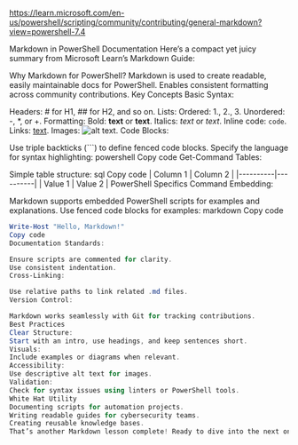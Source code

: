https://learn.microsoft.com/en-us/powershell/scripting/community/contributing/general-markdown?view=powershell-7.4

Markdown in PowerShell Documentation
Here’s a compact yet juicy summary from Microsoft Learn’s Markdown Guide:

Why Markdown for PowerShell?
Markdown is used to create readable, easily maintainable docs for PowerShell.
Enables consistent formatting across community contributions.
Key Concepts
Basic Syntax:

Headers: # for H1, ## for H2, and so on.
Lists:
Ordered: 1., 2., 3.
Unordered: -, *, or +.
Formatting:
Bold: **text** or __text__.
Italics: *text* or _text_.
Inline code: `code`.
Links: [text](URL).
Images: ![alt text](URL).
Code Blocks:

Use triple backticks (```) to define fenced code blocks.
Specify the language for syntax highlighting:
powershell
Copy code
Get-Command
Tables:

Simple table structure:
sql
Copy code
| Column 1 | Column 2 |
|----------|----------|
| Value 1  | Value 2  |
PowerShell Specifics
Command Embedding:

Markdown supports embedded PowerShell scripts for examples and explanations.
Use fenced code blocks for examples:
markdown
Copy code
```powershell
Write-Host "Hello, Markdown!"
Copy code
Documentation Standards:

Ensure scripts are commented for clarity.
Use consistent indentation.
Cross-Linking:

Use relative paths to link related .md files.
Version Control:

Markdown works seamlessly with Git for tracking contributions.
Best Practices
Clear Structure:
Start with an intro, use headings, and keep sentences short.
Visuals:
Include examples or diagrams when relevant.
Accessibility:
Use descriptive alt text for images.
Validation:
Check for syntax issues using linters or PowerShell tools.
White Hat Utility
Documenting scripts for automation projects.
Writing readable guides for cybersecurity teams.
Creating reusable knowledge bases.
That’s another Markdown lesson complete! Ready to dive into the next one? 😊